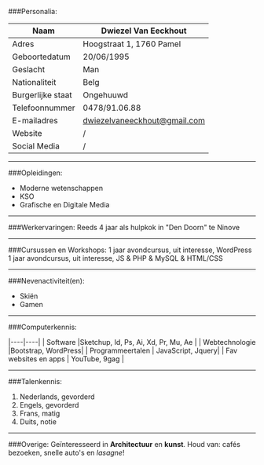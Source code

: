 ###Personalia:

| Naam        | Dwiezel Van Eeckhout           |
| ------------- |-------------|
| Adres      | Hoogstraat 1, 1760 Pamel |
| Geboortedatum      | 20/06/1995      |
| Geslacht | Man      |
| Nationaliteit | Belg      |
| Burgerlijke staat | Ongehuuwd      |
| Telefoonnummer | 0478/91.06.88      |
| E-mailadres | dwiezelvaneeckhout@gmail.com      |
| Website | /      |
| Social Media | /      |

----

###Opleidingen:
* Moderne wetenschappen
* KSO
* Grafische en Digitale Media

---

###Werkervaringen:
Reeds 4 jaar als hulpkok in "Den Doorn" te Ninove

---

###Cursussen en Workshops:
1 jaar avondcursus, uit interesse, WordPress
1 jaar avondcursus, uit interesse, JS & PHP & MySQL & HTML/CSS

---

###Nevenactiviteit(en):
* Skiën
* Gamen

---

###Computerkennis:

|----|----|
| Software      |Sketchup, Id, Ps, Ai, Xd, Pr, Mu, Ae |
| Webtechnologie      |Bootstrap, WordPress|
| Programmeertalen | JavaScript, Jquery|
| Fav websites en apps        | YouTube, 9gag          |

---

###Talenkennis:
1. Nederlands, gevorderd
2. Engels, gevorderd
3. Frans, matig
4. Duits, notie

---

###Overige:
Geïnteresseerd in **Architectuur** en **kunst**.
Houd van: cafés bezoeken, snelle auto's en *lasagne*!
